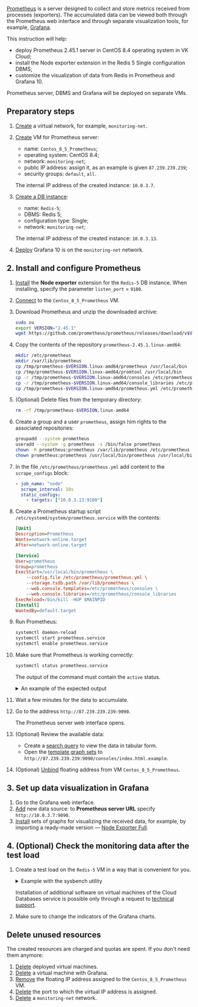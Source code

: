 [Prometheus](https://prometheus.io/) is a server designed to collect and store metrics received from processes (exporters). The accumulated data can be viewed both through the Prometheus web interface and through separate visualization tools, for example, [Grafana](https://grafana.com/docs/grafana/latest/).

This instruction will help:

- deploy Prometheus 2.45.1 server in CentOS 8.4 operating system in VK Cloud;
- install the Node exporter extension in the Redis 5 Single configuration DBMS;
- customize the visualization of data from Redis in Prometheus and Grafana 10.

Prometheus server, DBMS and Grafana will be deployed on separate VMs.

## Preparatory steps

1. [Create](/en/networks/vnet/service-management/net#creating_a_network) a virtual network, for example, `monitoring-net`.
1. [Create](/en/base/iaas/service-management/vm/vm-create) VM for Prometheus server:

   - name: `Centos_8_5_Prometheus`;
   - operating system: CentOS 8.4;
   - network: `monitoring-net`;
   - public IP address: assign it, as an example is given `87.239.239.239`;
   - security groups: `default`, `all`.

   The internal IP address of the created instance: `10.0.3.7`.

1. [Create a DB instance](/en/dbs/dbaas/service-management/create/create-single-replica):

   - name: `Redis-5`;
   - DBMS: Redis 5;
   - configuration type: Single;
   - network: `monitoring-net`;

   The internal IP address of the created instance: `10.0.3.13`.

1. [Deploy](/en/applications-and-services/marketplace/initial-configuration/grafana-start) Grafana 10 is on the `monitoring-net` network.

## 2. Install and configure Prometheus

1. [Install](/en/dbs/dbaas/service-management/managing-extensions#installing_the_extension) the **Node exporter** extension for the `Redis-5` DB instance. When installing, specify the parameter `listen_port` = `9100`.
1. [Connect](/en/base/iaas/service-management/vm/vm-connect/vm-connect-nix) to the `Centos_8_5_Prometheus` VM.
1. Download Prometheus and unzip the downloaded archive:

   ```bash
   sudo su
   export VERSION="2.45.1"
   wget https://github.com/prometheus/prometheus/releases/download/v$VERSION/prometheus-$VERSION.linux-amd64.tar.gz -O - | tar -xzv -C /tmp
   ```

1. Copy the contents of the repository `prometheus-2.45.1.linux-amd64`:

   ```bash
   mkdir /etc/prometheus
   mkdir /var/lib/prometheus
   cp /tmp/prometheus-$VERSION.linux-amd64/prometheus /usr/local/bin
   cp /tmp/prometheus-$VERSION.linux-amd64/promtool /usr/local/bin
   cp -r /tmp/prometheus-$VERSION.linux-amd64/consoles /etc/prometheus
   cp -r /tmp/prometheus-$VERSION.linux-amd64/console_libraries /etc/prometheus
   cp /tmp/prometheus-$VERSION.linux-amd64/prometheus.yml /etc/prometheus/
   ```

1. (Optional) Delete files from the temporary directory:

   ```bash
   rm -rf /tmp/prometheus-$VERSION.linux-amd64
   ```

1. Create a group and a user `prometheus`, assign him rights to the associated repositories:

   ```bash
   groupadd --system prometheus
   useradd --system -g prometheus -s /bin/false prometheus
   chown -R prometheus:prometheus /var/lib/prometheus /etc/prometheus
   chown prometheus:prometheus /usr/local/bin/prometheus /usr/local/bin/promtool
   ```

1. In the file `/etc/prometheus/prometheus.yml` add content to the `scrape_configs` block:

   ```yml
   - job_name: "node"
     scrape_interval: 10s
     static_configs:
       - targets: ["10.0.3.13:9100"]   
   ```

1. Create a Prometheus startup script `/etc/systemd/system/prometheus.service` with the contents:

   ```ini
   [Unit]
   Description=Prometheus
   Wants=network-online.target
   After=network-online.target
   
   [Service]
   User=prometheus
   Group=prometheus
   ExecStart=/usr/local/bin/prometheus \
       --config.file /etc/prometheus/prometheus.yml \
       --storage.tsdb.path /var/lib/prometheus \
       --web.console.templates=/etc/prometheus/consoles \
       --web.console.libraries=/etc/prometheus/console_libraries
   ExecReload=/bin/kill -HUP $MAINPID
   [Install]
   WantedBy=default.target
   ```

1. Run Prometheus:

   ```bash
   systemctl daemon-reload
   systemctl start prometheus.service
   systemctl enable prometheus.service
   ```

1. Make sure that Prometheus is working correctly:

   ```bash
   systemctl status prometheus.service
   ```

   The output of the command must contain the `active` status.

   <details>
    <summary>An example of the expected output</summary>

    ```bash
    prometheus.service - Prometheus
     Loaded: loaded (/etc/systemd/system/prometheus.service; enabled; vendor preset: disabled)
     Active: active (running) since Mon 2023-11-20 16:11:25 UTC; 25min ago
    Main PID: 1065 (prometheus)
     Tasks: 6 (limit: 5921)
     Memory: 51.3M
     CGroup: /system.slice/prometheus.service
             └─1065 /usr/local/bin/prometheus --config.file /etc/prometheus/prometheus.yml --storage.tsdb.path /var/lib/prometheus --web.console.templates=/etc/prometheus/consoles

    Nov 20 16:11:25 centos-8-5-prometheus.novalocal prometheus[1065]: ts=2023-11-20T16:11:25.319Z caller=tls_config.go:274 level=info component=web msg="Listening on" address=[::]:9090
    Nov 20 16:11:25 centos-8-5-prometheus.novalocal prometheus[1065]: ts=2023-11-20T16:11:25.319Z caller=tls_config.go:277 level=info component=web msg="TLS is disabled." http2=false address=[::]:9090
    Nov 20 16:11:25 centos-8-5-prometheus.novalocal prometheus[1065]: ts=2023-11-20T16:11:25.319Z caller=head.go:755 level=info component=tsdb msg="WAL segment loaded" segment=0 maxSegment=0
    Nov 20 16:11:25 centos-8-5-prometheus.novalocal prometheus[1065]: ts=2023-11-20T16:11:25.319Z caller=head.go:792 level=info component=tsdb msg="WAL replay completed" checkpoint_replay_duration=44.387µs wal_replay_duration=1.206992ms wbl_replay_duration=160ns total_replay_duration=1.363332ms
    Nov 20 16:11:25 centos-8-5-prometheus.novalocal prometheus[1065]: ts=2023-11-20T16:11:25.320Z caller=main.go:1040 level=info fs_type=EXT4_SUPER_MAGIC
    Nov 20 16:11:25 centos-8-5-prometheus.novalocal prometheus[1065]: ts=2023-11-20T16:11:25.320Z caller=main.go:1043 level=info msg="TSDB started"
    Nov 20 16:11:25 centos-8-5-prometheus.novalocal prometheus[1065]: ts=2023-11-20T16:11:25.320Z caller=main.go:1224 level=info msg="Loading configuration file" filename=/etc/prometheus/prometheus.yml
    Nov 20 16:11:25 centos-8-5-prometheus.novalocal prometheus[1065]: ts=2023-11-20T16:11:25.327Z caller=main.go:1261 level=info msg="Completed loading of configuration file" filename=/etc/prometheus/prometheus.yml totalDuration=6.828877ms db_storage=1.31µs remote_storage=1.172µs web_handler=292ns query_engine=475ns scrape=6.420765ms scrape_sd=40.431µs notify=24.848µs notify_sd=9.021µs rules=1.268µs tracing=5.417µs
    Nov 20 16:11:25 centos-8-5-prometheus.novalocal prometheus[1065]: ts=2023-11-20T16:11:25.327Z caller=main.go:1004 level=info msg="Server is ready to receive web requests."
    Nov 20 16:11:25 centos-8-5-prometheus.novalocal prometheus[1065]: ts=2023-11-20T16:11:25.327Z caller=manager.go:995 level=info component="rule manager" msg="Starting rule manager..."
    ```

   </details>

1. Wait a few minutes for the data to accumulate.
1. Go to the address `http://87.239.239.239:9090`.

   The Prometheus server web interface opens.

1. (Optional) Review the available data:

   - Create a [search query](https://prometheus.io/docs/prometheus/2.45/querying/examples/) to view the data in tabular form.
   - Open the [template graph sets](https://prometheus.io/docs/visualization/consoles/) to `http://87.239.239.239:9090/consoles/index.html.example`.

1. (Optional) [Unbind](/en/networks/vnet/service-management/floating-ip#unbinding_floating_ip_address) floating address from VM `Centos_8_5_Prometheus`.

## 3. Set up data visualization in Grafana

1. Go to the Grafana web interface.
1. [Add](https://grafana.com/docs/grafana/v10.0/administration/data-source-management/) new data source: to **Prometheus server URL** specify `http://10.0.3.7:9090`.
1. [Install](https://grafana.com/docs/grafana/v10.0/dashboards/build-dashboards/create-dashboard/) sets of graphs for visualizing the received data, for example, by importing a ready-made version — [Node Exporter Full](https://grafana.com/grafana/dashboards/1860-node-exporter-full/).

## 4. (Optional) Check the monitoring data after the test load

1. Create a test load on the `Redis-5` VM in a way that is convenient for you.

   <details>
    <summary>Example with the sysbench utility</summary>

   ```bash
   sysbench cpu  --cpu-max-prime=2000000 --time=60 run
   sysbench fileio --file-test-mode=rndrw --time=60 prepare
   sysbench fileio --file-test-mode=rndrw --time=60 run
   sysbench threads --time=60 run
   sysbench mutex --time=60 run
   ```

   </details>

   <warn>

   Installation of additional software on virtual machines of the Cloud Databases service is possible only through a request to [technical support](/en/contacts).

   </warn>

1. Make sure to change the indicators of the Grafana charts.

## Delete unused resources

The created resources are charged and quotas are spent. If you don't need them anymore:

1. [Delete](/en/base/iaas/vm-start/manage-vm/vm-delete) deployed virtual machines.
1. [Delete](/en/applications-and-services/marketplace/service-management/pr-instance-manage#deleting_a_service_instance) a virtual machine with Grafana.
1. [Remove](/en/networks/vnet/service-management/floating-ip#removing_floating_ip_address_from_the_project) the floating IP address assigned to the `Centos_8_5_Prometheus` VM.
1. [Delete](/en/networks/vnet/service-management/ports#deleting_a_port) the port to which the virtual IP address is assigned.
1. [Delete](/en/networks/vnet/service-management/net#deleting_a_network) a `monitoring-net` network.

